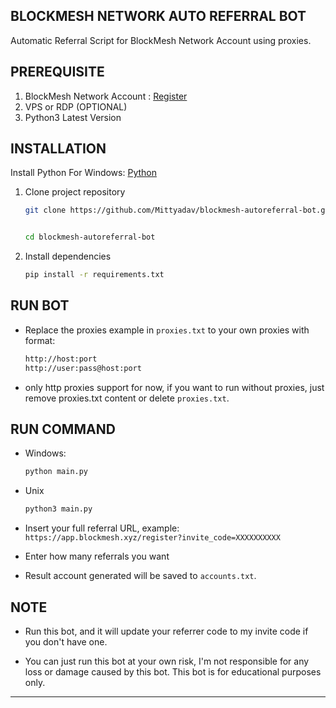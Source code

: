 ## BLOCKMESH NETWORK AUTO REFERRAL BOT

Automatic Referral Script for BlockMesh Network Account using proxies.

## PREREQUISITE

1. BlockMesh Network Account : [Register]()
3. VPS or RDP (OPTIONAL)
4. Python3 Latest Version

## INSTALLATION

Install Python For Windows: [Python](https://www.python.org/ftp/python/3.13.0/python-3.13.0-amd64.exe)

1. Clone project repository
   ```bash
   git clone https://github.com/Mittyadav/blockmesh-autoreferral-bot.git
   
   
   cd blockmesh-autoreferral-bot
   ```

2. Install dependencies
   ```bash
   pip install -r requirements.txt
   ```

## RUN BOT

- Replace the proxies example in ```proxies.txt``` to your own proxies with format:
  ```bash
  http://host:port
  http://user:pass@host:port
  ```

- only http proxies support for now, if you want to run without proxies, just remove proxies.txt content or delete `proxies.txt`.

## RUN COMMAND

- Windows:
  ```bash
  python main.py
  ```

- Unix
  ```bash
  python3 main.py
  ```

- Insert your full referral URL, example: ``https://app.blockmesh.xyz/register?invite_code=XXXXXXXXXX``
- Enter how many referrals you want
- Result account generated will be saved to ``accounts.txt``.

## NOTE

- Run this bot, and it will update your referrer code to my invite code if you don't have one.

- You can just run this bot at your own risk, I'm not responsible for any loss or damage caused by this bot. This bot is for educational purposes only.

---
